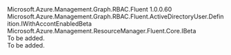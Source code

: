 <Type Name="IWithAccontEnabled" FullName="Microsoft.Azure.Management.Graph.RBAC.Fluent.ActiveDirectoryUser.Definition.IWithAccontEnabled">
  <TypeSignature Language="C#" Value="public interface IWithAccontEnabled : Microsoft.Azure.Management.Graph.RBAC.Fluent.ActiveDirectoryUser.Definition.IWithAccontEnabledBeta, Microsoft.Azure.Management.ResourceManager.Fluent.Core.IBeta" />
  <TypeSignature Language="ILAsm" Value=".class public interface auto ansi abstract IWithAccontEnabled implements class Microsoft.Azure.Management.Graph.RBAC.Fluent.ActiveDirectoryUser.Definition.IWithAccontEnabledBeta, class Microsoft.Azure.Management.ResourceManager.Fluent.Core.IBeta" />
  <TypeSignature Language="DocId" Value="T:Microsoft.Azure.Management.Graph.RBAC.Fluent.ActiveDirectoryUser.Definition.IWithAccontEnabled" />
  <TypeSignature Language="VB.NET" Value="Public Interface IWithAccontEnabled&#xA;Implements IBeta, IWithAccontEnabledBeta" />
  <TypeSignature Language="F#" Value="type IWithAccontEnabled = interface&#xA;    interface IWithAccontEnabledBeta&#xA;    interface IBeta" />
  <AssemblyInfo>
    <AssemblyName>Microsoft.Azure.Management.Graph.RBAC.Fluent</AssemblyName>
    <AssemblyVersion>1.0.0.60</AssemblyVersion>
  </AssemblyInfo>
  <Interfaces>
    <Interface>
      <InterfaceName>Microsoft.Azure.Management.Graph.RBAC.Fluent.ActiveDirectoryUser.Definition.IWithAccontEnabledBeta</InterfaceName>
    </Interface>
    <Interface>
      <InterfaceName>Microsoft.Azure.Management.ResourceManager.Fluent.Core.IBeta</InterfaceName>
    </Interface>
  </Interfaces>
  <Docs>
    <summary>To be added.</summary>
    <remarks>To be added.</remarks>
  </Docs>
  <Members />
</Type>
